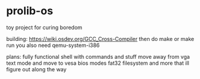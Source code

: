 # prolib-os

toy project for curing boredom

building: https://wiki.osdev.org/GCC_Cross-Compiler
then do make or make run
you also need qemu-system-i386

plans:
fully functional shell with commands and stuff
move away from vga text mode and move to vesa bios modes
fat32 filesystem
and more that ill figure out along the way
